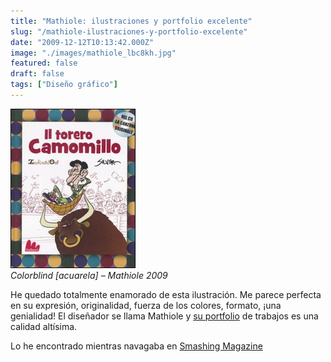 ```yaml
---
title: "Mathiole: ilustraciones y portfolio excelente"
slug: "/mathiole-ilustraciones-y-portfolio-excelente"
date: "2009-12-12T10:13:42.000Z"
image: "./images/mathiole_lbc8kh.jpg"
featured: false
draft: false
tags: ["Diseño gráfico"]
---
```



[![colorblind](./images/torero_camomillo_fljwqt.jpg "colorblind")](./images/torero_camomillo_fljwqt.jpg) [  
](./images/torero_camomillo_fljwqt.jpg)*Colorblind [acuarela] – Mathiole 2009*

He quedado totalmente enamorado de esta ilustración. Me parece perfecta en su expresión, originalidad, fuerza de los colores, formato, ¡una genialidad! El diseñador se llama Mathiole y [su portfolio](http://www.mathiole.com) de trabajos es una calidad altísima.

Lo he encontrado mientras navagaba en [Smashing Magazine](http://www.smashingmagazine.com/2009/12/09/50-beautiful-watercolor-paintings/)



